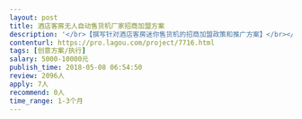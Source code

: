 ```yaml
---                
layout: post       
title: 酒店客房无人自动售货机厂家招商加盟方案           
description: '</br>【撰写针对酒店客房迷你售货机的招商加盟政策和推广方案】</br></br>需要一份详细完整的项目加盟方案，包括加盟流程、加盟模式、代理政策等内容。</br></br>【项目产品资料】：魔便利酒店机是一种微型智能自动售货机，放在酒店宾馆客房，无人自助售卖成人用品、情趣用品。给酒店客人提供更优质的入住体验，提高了酒店入住率及回头率，免费为酒店客房安装售货机，"互赢"分成模式提高酒店效益。同时保护了住客购买产品的隐私，避免了客人到前台结账时所遇到的尴尬。</br></br>【一、项目特点】</br>酒店客房专用智能售货机，机身小，轻便易于安放；投资小，风险低回报高；支持微信支付宝扫码支付，轻松便捷；专属智能云后台管理系统，账务流水一目了然；无人人工、无需管理、无需房租，真正的一次性投资，终身获利。</br></br>【二、主要功能】</br>智能销售支付系统：微信/支付宝扫描商品二维码，酒店客房内自助下单支付，足不出户，即购即得即享。</br>售货自助检测系统：专属云后台，随时随地了解货品销售信息和酒店机运行状态，补换货统一检测管理。</br>货品详情展示系统：扫描商品二维码，既可完成支付，亦可通过移动端查看商品详情和评价信息等。</br>独有灯光感应系统：根据客人进店后的移动距离，自动感应识别，LED灯光缓慢变化由暗至亮，唤起注意。</br>智能数据管理系统：通过后台可查询、统计、核算订单信息和货品销售信息，货品流水信息一目了然。</br>组合搭配展示系统：不同大小的格子，适合罐装、瓶装、盒装、软包装，最低成本可售卖最多情趣商品。</br></br>【三、参考产品】</br>关于酒店客房无人自动售货机产品和项目，可以参考魔便利酒店机官方网站http://www.mobianli.com/ 内容比较全面，请酌情参考使用。</br>如果需要用到其他资料，可以联系我说明具体范围，我这里有酒店客房售货机行业内的大量资料，酒店自动售货机各个厂家、品牌的相关文档数据等。也有一些其他公司的招商加盟方案政策，但是都不太理想，我们公司酒店自动售货机项目投资比较大，有着长期的发展规划，需要一份更完善的方案。</br></br>【四、人员要求】</br>有严禁的逻辑和丰富的写作经验，最好有一些合同审核编辑方面的从业经历，了解法律方面的相关规定。</br>要求内容针对酒店客房售货机制定，尤其是涉及到的法律条款细节完善，不可以存在空白和漏洞。</br>'     
contenturl: https://pro.lagou.com/project/7716.html      
tags: [创意方案/执行]            
salary: 5000-10000元          
publish_time: 2018-05-08 06:54:50         
review: 2096人                   
apply: 7人                   
recommend: 0人                   
time_range: 1-3个月              
---                 
```

